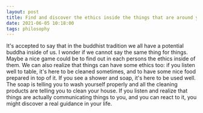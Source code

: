 ```yaml
---
layout: post
title: Find and discover the ethics inside the things that are around you
date: 2021-06-05 10:18:00
tags: philosophy
---
```


It's accepted to say that in the buddhist tradition we all have a potential buddha inside of us. I wonder if we cannot say the same thing for things. Maybe a nice game could be to find out in each persons the ethics inside of them. We can also realize that things can have some ethics too: if you listen well to table, it's here to be cleaned sometimes, and to have some nice food prepared in top of it. If you see a shower and soap, it's here to be used well. The soap is telling you to wash yourself properly and all the cleaning products are telling you to clean your house. If you listen and realize that things are actually communicating things to you, and you can react to it, you might discover a real guidance in your life.
